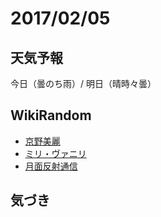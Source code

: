 # 2017/02/05

## 天気予報

今日（曇のち雨）/ 明日（晴時々曇）

## WikiRandom

* [京野美麗](https://ja.wikipedia.org/wiki/%E4%BA%AC%E9%87%8E%E7%BE%8E%E9%BA%97)
* [ミリ・ヴァニリ](https://ja.wikipedia.org/wiki/%E3%83%9F%E3%83%AA%E3%83%BB%E3%83%B4%E3%82%A1%E3%83%8B%E3%83%AA)
* [月面反射通信](https://ja.wikipedia.org/wiki/%E6%9C%88%E9%9D%A2%E5%8F%8D%E5%B0%84%E9%80%9A%E4%BF%A1)

## 気づき

